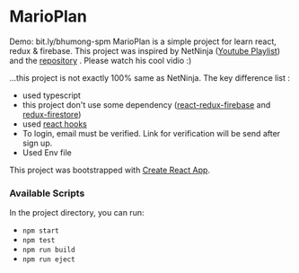 
# MarioPlan
Demo: bit.ly/bhumong-spm
MarioPlan is a simple project for learn react, redux & firebase. 
This project was inspired by NetNinja ([Youtube Playlist](https://www.youtube.com/playlist?list=PL4cUxeGkcC9iWstfXntcj8f-dFZ4UtlN3)) and the [repository](https://github.com/iamshaunjp/React-Redux-Firebase-App) . 
Please watch his cool vidio :)

...this project is not exactly 100% same as NetNinja. The key difference list :
 - used typescript
 - this project don't use some dependency ([react-redux-firebase](https://github.com/prescottprue/react-redux-firebase) and [redux-firestore](https://github.com/prescottprue/redux-firestore))
 - used [react hooks](https://reactjs.org/docs/hooks-intro.html) 
 - To login, email must be verified. Link for verification will be send after sign up.
 - Used Env file

This project was bootstrapped with [Create React App](https://github.com/facebook/create-react-app).

### Available Scripts
In the project directory, you can run:

 - `npm start`
 - `npm test`
 - `npm run build`
 - `npm run eject`
